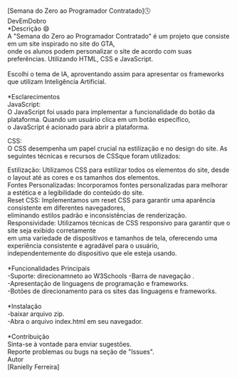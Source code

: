 
[Semana do Zero ao Programador Contratado]🕓 <br>
DevEmDobro<br>
*Descrição 😄<br>
A "Semana do Zero ao Programador Contratado" é um projeto que consiste em um site inspirado no site do GTA,<br>
onde os alunos podem personalizar o site de acordo com suas preferências. Utilizando HTML, CSS e JavaScript.<br>
<br>
Escolhi o tema de IA, aproventando assim para apresentar os frameworks que utilizam Inteligência Artificial.<br>
<br>
*Esclarecimentos<br>
JavaScript:<br>
O JavaScript foi usado para implementar a funcionalidade do botão da plataforma. Quando um usuário clica em um botão específico, <br>
o JavaScript é acionado para abrir a plataforma.<br>

CSS:<br>
O CSS desempenha um papel crucial na estilização e no design do site. As seguintes técnicas e recursos de CSSque foram utilizados:<br>

Estilização: Utilizamos CSS para estilizar todos os elementos do site, desde o layout até as cores e os tamanhos dos elementos.<br>
Fontes Personalizadas: Incorporamos fontes personalizadas para melhorar a estética e a legibilidade do conteúdo do site.<br>
Reset CSS: Implementamos um reset CSS para garantir uma aparência consistente em diferentes navegadores, <br>
eliminando estilos padrão e inconsistências de renderização.<br>
Responsividade: Utilizamos técnicas de CSS responsivo para garantir que o site seja exibido corretamente <br>
em uma variedade de dispositivos e tamanhos de tela, oferecendo uma experiência consistente e agradável para o usuário, <br>
independentemente do dispositivo que ele esteja usando.<br>
<br>
*Funcionalidades Principais<br>
-Suporte: direcionamneto ao W3Schools
-Barra de navegação .<br>
-Apresentação de linguagens de programação e frameworks.<br>
-Botões de direcionamento para os sites das linguagens e frameworks.<br>
<br>
*Instalação<br>
-baixar arquivo zip.<br>
-Abra o arquivo index.html em seu navegador.<br>
<br>
*Contribuição<br>
Sinta-se à vontade para enviar sugestões.<br>
Reporte problemas ou bugs na seção de "Issues".<br>
Autor<br>
[Ranielly Ferreira]
